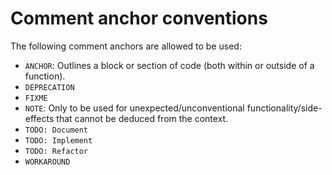 # Comment anchor conventions

The following comment anchors are allowed to be used:

- `ANCHOR`: Outlines a block or section of code (both within or outside of a function).
- `DEPRECATION`
- `FIXME`
- `NOTE`: Only to be used for unexpected/unconventional functionality/side-effects that cannot be deduced from the context.
- `TODO: Document`
- `TODO: Implement`
- `TODO: Refactor`
- `WORKAROUND`
